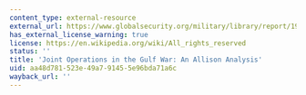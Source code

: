 ```yaml
---
content_type: external-resource
external_url: https://www.globalsecurity.org/military/library/report/1994/carpente.htm
has_external_license_warning: true
license: https://en.wikipedia.org/wiki/All_rights_reserved
status: ''
title: 'Joint Operations in the Gulf War: An Allison Analysis'
uid: aa48d781-523e-49a7-9145-5e96bda71a6c
wayback_url: ''
---
```

